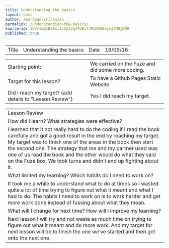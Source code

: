 ```yaml
---
title: Understanding the basics
layout: post
author: aberagan.sriranjan
permalink: /understanding-the-basics/
source-id: 1UvrsmmIBzBxlJvUyZJq44UEit7RuNQ3ESyv32MOjBH0
published: true
---
```

<table>
  <tr>
    <td>Title</td>
    <td>Understanding the basics</td>
    <td>Date</td>
    <td>19/09/16</td>
  </tr>
</table>


<table>
  <tr>
    <td>Starting point:</td>
    <td>We carried on the Fuze and did some more coding.</td>
  </tr>
  <tr>
    <td>Target for this lesson?</td>
    <td>To have a Github Pages Static Website</td>
  </tr>
  <tr>
    <td>Did I reach my target? 
(add details to "Lesson Review")</td>
    <td> Yes I did reach my target.</td>
  </tr>
</table>


<table>
  <tr>
    <td>Lesson Review</td>
  </tr>
  <tr>
    <td>How did I learn? What strategies were effective? </td>
  </tr>
  <tr>
    <td>I learned that it not really hard to do the coding if I read the book carefully and got a good result in the end by reaching my target. My target was to finish one of the areas in the book then start the second one. The strategy that me and my partner used was one of us read the book and the other would do what they said on the Fuze box. We took turns and didn't end up fighting about it.</td>
  </tr>
  <tr>
    <td>What limited my learning? Which habits do I need to work on? </td>
  </tr>
  <tr>
    <td>It took me a while to understand what to do at times so I wasted quite a lot of time trying to figure out what it meant and what I had to do. The habits I need to work on is to work harder and get more work done instead of fussing about what they mean.</td>
  </tr>
  <tr>
    <td>What will I change for next time? How will I improve my learning?</td>
  </tr>
  <tr>
    <td>Next lesson I will try and not waste as much time on trying to figure out what it meant and do more work. And my target for next lesson will be to finish the one we’ve started and then get
 onto the next one.   </td>
  </tr>
</table>


